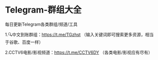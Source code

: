 # Telegram-群组大全
每日更新Telegram各类群组/频道/工具

1.🔍中文到账群组：https://t.me/TGzhst （输入关键词即可搜索更多资源，相当于谷歌、百度一样）

2.CCTV6电影/影视频道：https://t.me/CCTV6DY （各类电影/影视应有尽有）
